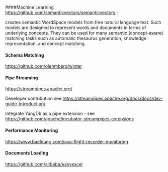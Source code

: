 ####Machine Learning
https://github.com/semanticvectors/semanticvectors - 

creates semantic WordSpace models from free natural language text. Such models are designed to represent words and documents in terms of underlying concepts. They can be used for many semantic (concept-aware) matching tasks such as automatic thesaurus generation, knowledge representation, and concept matching.


#### Schema Matching
https://github.com/olehmberg/winter 

#### Pipe Streaming 

https://streampipes.apache.org/ 

Developer contribution see https://streampipes.apache.org/docs/docs/dev-guide-introduction/

Integrate YangDb as a pipe extension - see https://github.com/apache/incubator-streampipes-extensions  


#### Performance Monitoring
https://www.baeldung.com/java-flight-recorder-monitoring

#### Documents Loading
https://github.com/alibaba/easyexcel 
